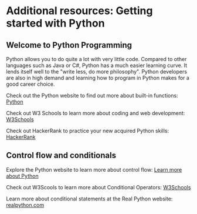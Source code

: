 # Additional resources: Getting started with Python

## Welcome to Python Programming

Python allows you to do quite a lot with very little code. Compared to other languages such as Java or C#, Python has a much easier learning curve. It lends itself well to the "write less, do more philosophy". Python developers are also in high demand and learning how to program in Python makes for a good career choice.

Check out the Python website to find out more about built-in functions: [Python](https://docs.python.org/3/library/functions.html)

Check out W3 Schools to learn more about coding and web development: [W3Schools](https://www.w3schools.com/python/default.asp)

Check out HackerRank to practice your new acquired Python skills: [HackerRank](https://www.hackerrank.com/domains/python)

## Control flow and conditionals

Explore the Python website to learn more about control flow: [Learn more about Python](https://docs.python.org/3/tutorial/controlflow.html)

Check out W3Scools to learn more about Conditional Operators: [W3Schools](https://www.w3schools.in/what-is-conditional-operator)

Learn more about conditional statements at the Real Python website: [realpython.com](https://realpython.com/python-conditional-statements/)